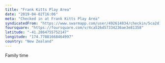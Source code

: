 ```yaml
---
title: "Frank Kitts Play Area"
date: "2019-04-02T16:06"
meta: "Checked in at Frank Kitts Play Area"
syndicatedFrom: "https://www.swarmapp.com/user/492614834/checkin/5ca2d1c0ea1e44002cfa6de3"
foursquare: "https://foursquare.com/v/4ca526d57334236ae3e81358"
latitude: "-41.2864755752147"
longitude: "174.77881668464997"
country: "New Zealand"
---
```

Family time
